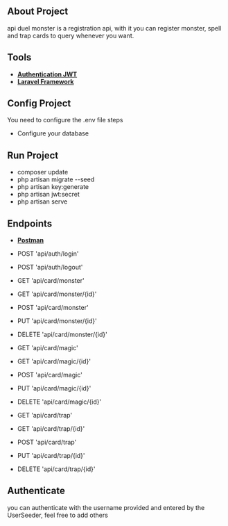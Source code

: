 ## About Project
api duel monster is a registration api, with it you can register monster, spell and trap cards to query whenever you want.

## Tools
 
- **[Authentication JWT](https://github.com/tymondesigns/jwt-auth/wiki)** 
- **[Laravel Framework](https://laravel.com/)** 

## Config Project

You need to configure the .env file steps

- Configure your database

## Run Project

- composer update 
- php artisan migrate --seed
- php artisan key:generate
- php artisan jwt:secret
- php artisan serve
 
## Endpoints

- **[Postman](https://api.postman.com/collections/11708091-2a46b258-afc1-43c5-bbd7-4c46a66df07d?access_key=PMAT-01GWNQ4S25VX4QA6SVA054V5T5)** 

-  POST 'api/auth/login'
-  POST 'api/auth/logout'

-  GET 'api/card/monster'
-  GET 'api/card/monster/{id}'
-  POST 'api/card/monster'
-  PUT 'api/card/monster/{id}'
-  DELETE 'api/card/monster/{id}'

-  GET 'api/card/magic'
-  GET 'api/card/magic/{id}'
-  POST 'api/card/magic'
-  PUT 'api/card/magic/{id}'
-  DELETE 'api/card/magic/{id}'

-  GET 'api/card/trap'
-  GET 'api/card/trap/{id}'
-  POST 'api/card/trap'
-  PUT 'api/card/trap/{id}'
-  DELETE 'api/card/trap/{id}'

## Authenticate
you can authenticate with the username provided and entered by the UserSeeder, feel free to add others



